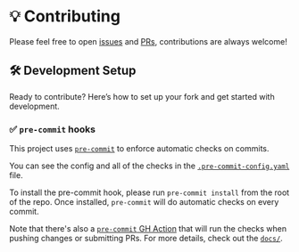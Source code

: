 # 💡 Contributing

Please feel free to open [issues] and [PRs], contributions are always welcome!

## 🛠️ Development Setup

Ready to contribute? Here’s how to set up your fork and get started with
development.

### ✅ `pre-commit` hooks

This project uses [`pre-commit`] to enforce automatic checks on commits.

You can see the config and all of the checks in the [`.pre-commit-config.yaml`]
file.

To install the pre-commit hook, please run `pre-commit install` from the root
of the repo. Once installed, `pre-commit` will do automatic checks on every
commit.

Note that there's also a [`pre-commit` GH Action] that will run the checks when
pushing changes or submitting PRs. For more details, check out the [`docs/`].

[PRs]: ../../pulls
[issues]: ../../issues
[`pre-commit`]: https://pre-commit.com
[`.pre-commit-config.yaml`]: .pre-commit-config.yaml
[`pre-commit` GH Action]: .github/workflows/pre-commit.yaml
[ `docs/`]: docs/README.md
